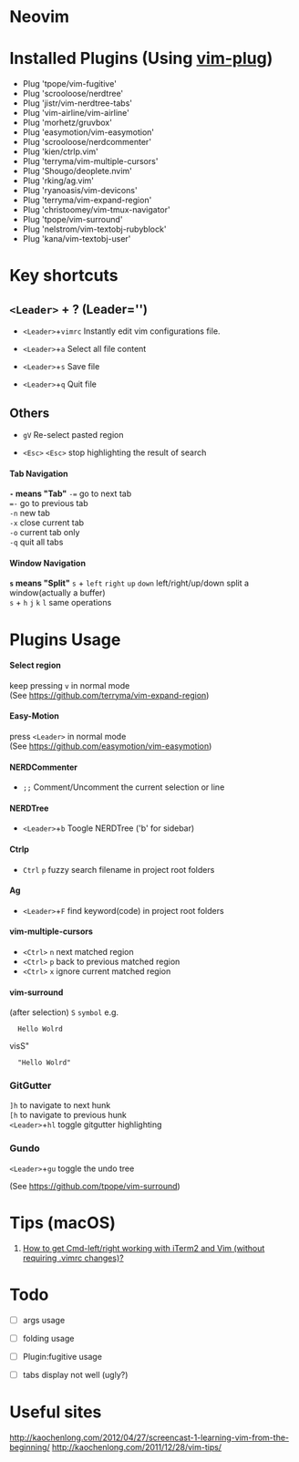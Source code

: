 # Neovim

# Installed Plugins (Using [vim-plug](https://github.com/junegunn/vim-plug))
- Plug 'tpope/vim-fugitive'
- Plug 'scrooloose/nerdtree'
- Plug 'jistr/vim-nerdtree-tabs'
- Plug 'vim-airline/vim-airline'
- Plug 'morhetz/gruvbox'
- Plug 'easymotion/vim-easymotion'
- Plug 'scrooloose/nerdcommenter'
- Plug 'kien/ctrlp.vim'
- Plug 'terryma/vim-multiple-cursors'
- Plug 'Shougo/deoplete.nvim'
- Plug 'rking/ag.vim'
- Plug 'ryanoasis/vim-devicons'
- Plug 'terryma/vim-expand-region'
- Plug 'christoomey/vim-tmux-navigator'
- Plug 'tpope/vim-surround'
- Plug 'nelstrom/vim-textobj-rubyblock'
- Plug 'kana/vim-textobj-user'


# Key shortcuts
## `<Leader>` + ? (Leader='<Space>')
- `<Leader>`+`vimrc` Instantly edit vim configurations file.  

- `<Leader>`+`a` Select all file content  

- `<Leader>`+`s` Save file  

- `<Leader>`+`q` Quit file  

## Others

- `gV` Re-select pasted region  

- `<Esc>` `<Esc>` stop highlighting the result of search  



#### Tab Navigation
**`-` means "Tab"**
`-=` go to next tab  
`=-` go to previous tab  
`-n` new tab  
`-x` close current tab  
`-o` current tab only  
`-q` quit all tabs  


#### Window Navigation
**`s` means "Split"**
`s` + `left` `right` `up` `down` left/right/up/down split a window(actually a buffer)  
`s` + `h` `j` `k` `l` same operations

# Plugins Usage

#### Select region
keep pressing `v` in normal mode  
(See https://github.com/terryma/vim-expand-region)  

#### Easy-Motion
press `<Leader>` in normal mode  
(See https://github.com/easymotion/vim-easymotion)  

#### NERDCommenter
- `;;` Comment/Uncomment the current selection or line  

#### NERDTree
- `<Leader>`+`b` Toogle NERDTree ('b' for sidebar)  

#### Ctrlp
- `Ctrl` `p` fuzzy search filename in project root folders  

#### Ag
- `<Leader>`+`F` find keyword(code) in project root folders  

#### vim-multiple-cursors
- `<Ctrl>` `n` next matched region  
- `<Ctrl>` `p` back to previous matched region  
- `<Ctrl>` `x` ignore current matched region  

#### vim-surround
(after selection) `S` `symbol`
e.g.  
```
  Hello Wolrd
```

visS"

```
  "Hello Wolrd"
```

### GitGutter
`]h` to navigate to next hunk  
`[h` to navigate to previous hunk  
`<Leader>`+`hl` toggle gitgutter highlighting  

### Gundo
`<Leader>`+`gu` toggle the undo tree  

(See https://github.com/tpope/vim-surround)  

# Tips (macOS)
1. [ How to get Cmd-left/right working with iTerm2 and Vim (without requiring .vimrc changes)? ](https://stackoverflow.com/questions/9595633/how-to-get-cmd-left-right-working-with-iterm2-and-vim-without-requiring-vimrc)



# Todo
- [ ] args usage
- [ ] folding usage
- [ ] Plugin:fugitive usage
- [ ] tabs display not well (ugly?)


# Useful sites
http://kaochenlong.com/2012/04/27/screencast-1-learning-vim-from-the-beginning/
http://kaochenlong.com/2011/12/28/vim-tips/



